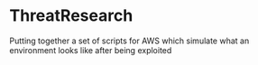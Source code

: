 # ThreatResearch
Putting together a set of scripts for AWS which simulate what an environment looks like after being exploited
